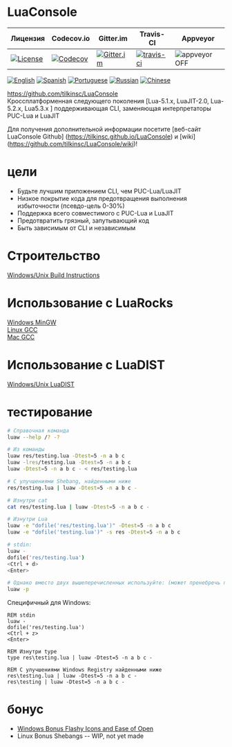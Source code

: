 # LuaConsole
| Лицензия | Codecov.io | Gitter.im | Travis-CI | Appveyor |
| ------- | ---------- | --------- | --------- | -------- |
| [![License](https://img.shields.io/github/license/tilkinsc/LuaConsole.svg)](https://github.com/tilkinsc/LuaConsole/blob/master/LICENSE) | [![Codecov](https://codecov.io/gh/tilkinsc/LuaConsole/coverage.svg?branch=master)](https://codecov.io/gh/tilkinsc/LuaConsole) | [![Gitter.im](https://badges.gitter.im/tilkinsc/LuaConsole.png)](https://gitter.im/LuaConsole) | [![travis-ci](https://travis-ci.org/tilkinsc/LuaConsole.svg?branch=master)](https://travis-ci.org/tilkinsc/LuaConsole) | ![appveyor](https://ci.appveyor.com/api/projects/status/github/tilkinsc/LuaConsole?svg=true) OFF |  

[![English](https://i.imgur.com/koEsWJi.png)](https://github.com/tilkinsc/LuaConsole/blob/master/README.md)
[![Spanish](https://i.imgur.com/6eQwrN2.png)](https://github.com/tilkinsc/LuaConsole/blob/master/README.espanol.md)
[![Portuguese](https://i.imgur.com/MQ1ArnU.png)](https://github.com/tilkinsc/LuaConsole/blob/master/README.portugues.md)
[![Russian](https://i.imgur.com/cuby3uW.png)](https://github.com/tilkinsc/LuaConsole/blob/master/README.russian.md)
[![Chinese](https://i.imgur.com/pDy0fs3.png)](https://github.com/tilkinsc/LuaConsole/blob/master/README.chinese.md)


https://github.com/tilkinsc/LuaConsole  
Кроссплатформенная следующего поколения \[Lua-5.1.x, LuaJIT-2.0, Lua-5.2.x, Lua5.3.x \] поддерживающая CLI, заменяющая интерпретаторы PUC-Lua и LuaJIT  

Для получения дополнительной информации посетите [веб-сайт LuaConsole Github] (https://tilkinsc.github.io/LuaConsole) и [wiki] (https://github.com/tilkinsc/LuaConsole/wiki)!  

# цели
* Будьте лучшим приложением CLI, чем PUC-Lua/LuaJIT
* Низкое покрытие кода для предотвращения выполнения избыточности (псевдо-цель 0-30%)
* Поддержка всего совместимого с PUC-Lua и LuaJIT
* Предотвратить грязный, запутывающий код
* Быть зависимым от CLI и независимым 

# Строительство
[Windows/Unix Build Instructions](https://github.com/tilkinsc/LuaConsole/wiki/Build-Instructions)  

# Использование с LuaRocks
[Windows MinGW](https://github.com/tilkinsc/LuaConsole/wiki/LuaRocks-Support-Windows-MinGW)  
[Linux GCC](https://github.com/tilkinsc/LuaConsole/wiki/LuaRocks-Support-Linux-GCC)  
[Mac GCC](https://github.com/tilkinsc/LuaConsole/wiki/LuaRocks-Support-Mac-GCC)  

# Использование с LuaDIST
[Windows/Unix LuaDIST](https://github.com/tilkinsc/LuaConsole/wiki/LuaDist-Support-Windows,-Linux,-MacOS)

# тестирование
```bash
# Справочная команда
luaw --help /? -?

# Из команды
luaw res/testing.lua -Dtest=5 -n a b c
luaw -lres/testing.lua -Dtest=5 -n a b c
luaw -Dtest=5 -n a b c - < res/testing.lua

# С улучшениями Shebang, найденными ниже
res/testing.lua | luaw -Dtest=5 -n a b c -

# Изнутри cat
cat res/testing.lua | luaw -Dtest=5 -n a b c -

# Изнутри Lua
luaw -e "dofile('res/testing.lua')" -Dtest=5 -n a b c
luaw -e "dofile('testing.lua')" -s res -Dtest=5 -n a b c

# stdin:
luaw -
dofile('res/testing.lua')
<Ctrl + d>
<Enter>

# Однако вместо двух вышеперечисленных используйте: (может пренебречь подразумеваемым -p)
luaw -p
```

Специфичный для Windows:
```batch
REM stdin
luaw -
dofile('res/testing.lua')
<Ctrl + z>
<Enter>

REM Изнутри type
type res\testing.lua | luaw -Dtest=5 -n a b c -

REM С улучшениями Windows Registry найденными ниже
res\testing.lua | luaw -Dtest=5 -n a b c -
res\testing | luaw -Dtest=5 -n a b c -
```

# бонус
* [Windows Bonus Flashy Icons and Ease of Open](https://github.com/tilkinsc/LuaConsole/wiki/Windows-Bonus---Flashy-Icons-and-Ease-of-Open)  
* Linux Bonus Shebangs -- WIP, not yet made
